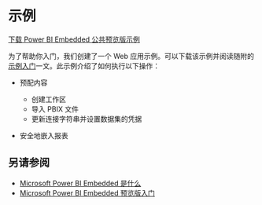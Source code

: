 <properties
   pageTitle="Power BI Embedded 示例"
   description="Power BI Embedded 示例"
   services="power-bi-embedded"
   documentationCenter=""
   authors="dvana"
   manager="NA"
   editor=""
   tags=""/>
<tags
   ms.service="power-bi-embedded"
   ms.date="03/29/2016"
   wacn.date=""/>

# 示例

[下载 Power BI Embedded 公共预览版示例](http://go.microsoft.com/fwlink/?LinkID=761493)

为了帮助你入门，我们创建了一个 Web 应用示例。可以下载该示例并阅读随附的[示例入门](power-bi-embedded-get-started-sample.md)一文。此示例介绍了如何执行以下操作：

  -	预配内容
      - 创建工作区
      - 导入 PBIX 文件
      - 更新连接字符串并设置数据集的凭据

  - 安全地嵌入报表

## 另请参阅

- [Microsoft Power BI Embedded 是什么](power-bi-embedded-what-is-power-bi-embedded.md)
- [Microsoft Power BI Embedded 预览版入门](power-bi-embedded-get-started.md)

<!---HONumber=Mooncake_0523_2016-->